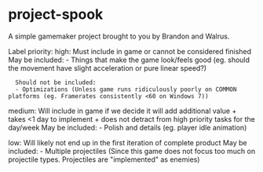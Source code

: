 # project-spook

A simple gamemaker project brought to you by Brandon and Walrus.

Label priority:
high: Must include in game or cannot be considered finished
      May be included:
      - Things that make the game look/feels good (eg. should the movement have slight acceleration or pure linear speed?)
      
      Should not be included:
      - Optimizations (Unless game runs ridiculously poorly on COMMON platforms (eg. Framerates consistently <60 on Windows 7))
      
medium: Will include in game if we decide it will add additional value + takes <1 day to implement + does not detract from high priority         tasks for the day/week
      May be included:
      - Polish and details (eg. player idle animation)
      
low: Will likely not end up in the first iteration of complete product
      May be included:
      - Multiple projectiles (Since this game does not focus too much on projectile types. Projectiles are "implemented" as enemies)
